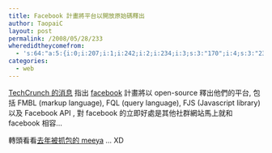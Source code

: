```yaml
---
title: Facebook 計畫將平台以開放原始碼釋出
author: TaopaiC
layout: post
permalink: /2008/05/28/233
wheredidtheycomefrom:
  - 's:64:"a:5:{i:0;i:207;i:1;i:242;i:2;i:234;i:3;s:3:"170";i:4;s:3:"237";}";'
categories:
  - web
---
```

[TechCrunch 的消息][1] 指出 [facebook][2] 計畫將以 open-source 釋出他們的平台, 包括 FMBL (markup language), FQL (query language), FJS (Javascript library) 以及 Facebook API , 對 facebook 的立即好處是其他社群網站馬上就和 facebook 相容&#8230;

轉頭看看[去年被抓包的 meeya][3] &#8230; XD

 [1]: http://www.techcrunch.com/2008/05/27/facebook-confirms-plans-to-open-source-its-platform/
 [2]: http://www.facebook.com/
 [3]: http://blog.xdite.net/?p=517